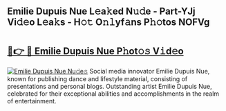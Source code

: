 ## Emilie Dupuis Nue L𝚎a𝚔ed N𝚞𝚍e - Part-YJj Vi𝚍𝚎o L𝚎a𝚔s - H𝚘𝚝 O𝚗𝚕yf𝚊ns P𝚑𝚘tos NOFVg

# <h2><a href="http://kf4skr.oniu.top/?m=Emilie+Dupuis+Nue">🔗👉 🔴 Emilie Dupuis Nue P𝚑ot𝚘𝚜 V𝚒d𝚎o</a></h2>

[![Emilie Dupuis Nue Nu𝚍e𝚜](https://i.imgur.com/0qMVB7G.gif)](http://kf4skr.oniu.top/?m=Emilie+Dupuis+Nue)
Social media innovator Emilie Dupuis Nue, known for publishing dance and lifestyle material, consisting of presentations and personal blogs. Outstanding artist Emilie Dupuis Nue, celebrated for their exceptional abilities and accomplishments in the realm of entertainment.  
